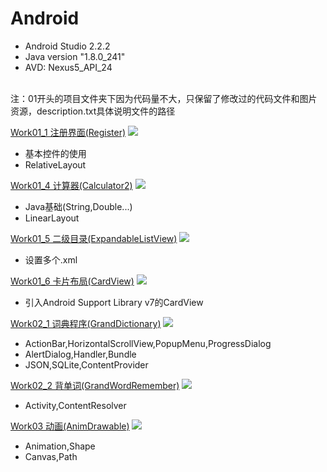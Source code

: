 # Android
- Android Studio 2.2.2 <br> 
- Java version "1.8.0_241" <br> 
- AVD: Nexus5_API_24 <br>
<br> 
注：01开头的项目文件夹下因为代码量不大，只保留了修改过的代码文件和图片资源，description.txt具体说明文件的路径<br> 

[Work01_1 注册界面(Register)](https://github.com/kuangzj1998/Android/tree/master/01_1_Register) 
![](./Readme_content/work_01_1.png) <br> 
- 基本控件的使用<br>
- RelativeLayout<br> 

[Work01_4 计算器(Calculator2)](https://github.com/kuangzj1998/Android/tree/master/01_4_Calculator2) 
![](./Readme_content/work_01_4.png) <br> 
- Java基础(String,Double...)<br>
- LinearLayout<br> 

[Work01_5 二级目录(ExpandableListView)](https://github.com/kuangzj1998/Android/tree/master/01_5_ExpandableListView2)
![](./Readme_content/work_01_5.png) <br> 
- 设置多个.xml<br>

[Work01_6 卡片布局(CardView)](https://github.com/kuangzj1998/Android/tree/master/CardView)
![](./Readme_content/work_01_6.png) <br> 
- 引入Android Support Library v7的CardView<br>

[Work02_1 词典程序(GrandDictionary)](https://github.com/kuangzj1998/Android/tree/master/GrandDicitionary)
![](./Readme_content/work_02_1.png) <br> 
- ActionBar,HorizontalScrollView,PopupMenu,ProgressDialog
- AlertDialog,Handler,Bundle
- JSON,SQLite,ContentProvider

[Work02_2 背单词(GrandWordRemember)](https://github.com/kuangzj1998/Android/tree/master/GrandWordRemember)
![](./Readme_content/work_02_2.png) <br> 
- Activity,ContentResolver

[Work03 动画(AnimDrawable)](https://github.com/kuangzj1998/Android/tree/master/AnimDrawable)
![](./Readme_content/work_03.png) <br> 
- Animation,Shape
- Canvas,Path
